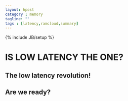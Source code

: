```yaml
---
layout: hpost
category : memory
tagline: ""
tags : [latency,ramcloud,summary]
---
```

{% include JB/setup %}

# IS LOW LATENCY THE ONE?
## The low latency revolution!
## Are we ready?
